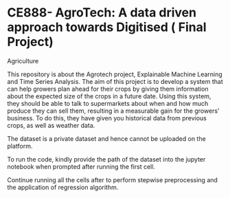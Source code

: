 # CE888- AgroTech: A data driven approach towards Digitised ( Final Project)
Agriculture


This repository is about the Agrotech project, Explainable Machine Learning and Time Series Analysis. The aim of this project is to develop a system that can help growers plan ahead for their crops by giving them information about the expected size of the crops in a future date. Using this system, they should be able to talk to supermarkets about when and how much produce they can sell them, resulting in a measurable gain for the growers’ business. To do this, they have given you historical data from previous crops, as well as weather data.


The dataset is a private dataset and hence cannot be uploaded on the platform.

To run the code, kindly provide the path of the dataset into the jupyter notebook when prompted after running the first cell. 

Continue running all the cells after to perform stepwise preprocessing and the application of regression algorithm.
